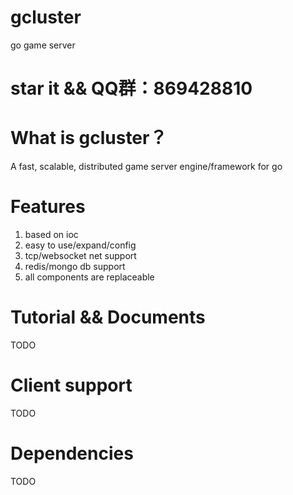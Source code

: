 # gcluster
go game server

# star it && QQ群：869428810

# What is gcluster？
A fast, scalable, distributed game server engine/framework for go

# Features
1. based on ioc
2. easy to use/expand/config
3. tcp/websocket net support
4. redis/mongo db support
5. all components are replaceable

# Tutorial && Documents
TODO

# Client support
TODO

# Dependencies
TODO

